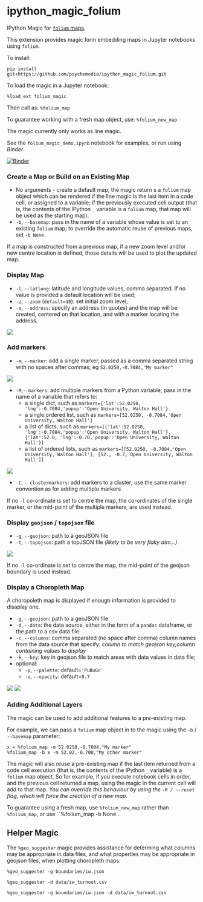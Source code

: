 # ipython_magic_folium

IPython Magic for [`folium` maps](https://github.com/python-visualization/folium).

This extension provides magic form embedding maps in Jupyter notebooks using `folium`.

To install:

`pip install git+https://github.com/psychemedia/ipython_magic_folium.git`

To load the magic in a Jupyter notebook:

`%load_ext folium_magic`

Then call as: `%folium_map`

To guarantee working with a fresh map object, use: `%folium_new_map`

The magic currently only works as line magic.

See the `folium_magic_demo.ipynb` notebook for examples, or run using *Binder*.

[![Binder](https://mybinder.org/badge.svg)](https://mybinder.org/v2/gh/psychemedia/ipython_magic_folium/master?filepath=folium_magic_demo.ipynb)

### Create a Map or Build on an Existing Map

- No arguments - create a default map; the magic return s a `folium` map object which can be rendered if the line magic is the last item in a code cell, or assigned to a variable; if the previously executed cell output (that is, the contents of the IPython `_` variable is a `folium` map, that map will be used as the starting map).
- `-b`, `--basemap`: pass in the name of a variable whose value is set to an existing `folium` map; to override the automatic reuse of previous maps, set `-b None`.

If a map is constructed from a previous map, if a new zoom level and/or new centre location is defined, those details will be used to plot the updated map.

### Display Map

- `-l`, `--latlong`: latitude and longitude values, comma separated. If no value is provided a default location will be used;
- `-z`, `--zoom` (`default=10`): set initial zoom level;
- `-a`, `--address`: specify an address (in quotes) and the map will be created, centered on that location, and with a marker locating the address.

![](images/folium_magic_demo.png)

### Add markers

- `-m`, `--marker`: add a single marker, passed as a comma separated string with no spaces after commas; eg `52.0250,-0.7084,"My marker"`

![](images/folium_magic_demo2.png)

- `-M`,`--markers`: add multiple markers from a Python variable; pass in the name of a variable that refers to:
  - a single dict, such as `markers={'lat':52.0250, 'lng':-0.7084,'popup':'Open University, Walton Hall'}`
  - a single ordered list, such as `markers=[52.0250, -0.7084,'Open University, Walton Hall']`
  - a list of dicts, such as `markers=[{'lat':52.0250, 'lng':-0.7084,'popup':'Open University, Walton Hall'},{'lat':52.0, 'lng':-0.70,'popup':'Open University, Walton Hall'}]`
  - a list of ordered lists, such as `markers=[[52.0250, -0.7084,'Open University, Walton Hall'], [52., -0.7,'Open University, Walton Hall']]`

![](images/folium_magic_demo3.png)

 - `-C`, `--clustermarkers`: add markers to a cluster; use the same marker convention as for adding multiple markers

If no `-l` co-ordinate is set to centre the map, the co-ordinates of the single marker, or the mid-point of the multiple markers, are used instead.

### Display `geojson` / `topojson` file

- `-g`, `--geojson`: path to a geoJSON file
- `-t`, `--topojson`: path a topJSON file *(likely to be very flaky atm...)*

![](images/folium_magic_demo4.png)

If no `-l` co-ordinate is set to centre the map, the mid-point of the geojson boundary is used instead.

### Display a Choropleth Map

A choropoleth map is displayed if enough information is provided to disaplay one.

- `-g`, `--geojson`: path to a geoJSON file
- `-d`, `--data`: the data source, either in the form of a `pandas` dataframe, or the path to a csv data file
- `-c`, `--columns`: comma separated (no space after comma) column names from the data source that specify: *column to match geojson key,column containing values to display*
- `-k`, `--key`: key in geojson file to match areas with data values in data file;
- optional:
  - `-p`, `--palette`: default=`'PuBuGn'`
  - `-o`, `--opacity`: default=`0.7`

![](images/folium_magic_demo5.png)
![](images/folium_magic_demo6.png)

### Adding Additional Layers

The magic can be used to add additional features to a pre-existing map.

For example, we can pass a `folium` map object in to the magic using the `-b` / `--basemap` parameter:

```
x = %folium_map -m 52.0250,-0.7084,"My marker"
%folium_map -b x -m 52.02,-0.708,"My other marker"
```

The magic will also reuse a pre-existing map if the last item returned from a code cell execution (that is, the contents of the IPython `_` variable) is a `folium` map object. So for example, if you execute notebook cells in order, and the previous cell returned a map, using the magic in the current cell will add to that map. *You can override this behaviour by using the `-R / --reset` flag, which will force the creation of a new map.*

To guarantee using a fresh map, use `%folium_new_map` rather than `%folium_map`, or use ``%folium_map -b None`. 

## Helper Magic

The `%geo_suggester` magic provides assistance for determing what columns may be appropriate in data files, and what properties may be appropriate in geojson files, when plotting choropleth maps:

`%geo_suggester -g boundaries/iw.json`

`%geo_suggester -d data/iw_turnout.csv`

`%geo_suggester -g boundaries/iw.json -d data/iw_turnout.csv`